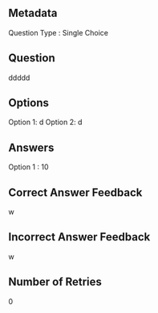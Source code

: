 ## Metadata
Question Type : Single Choice

## Question
ddddd

## Options
Option 1: d
Option 2: d

## Answers
Option 1 : 10

## Correct Answer Feedback
w

## Incorrect Answer Feedback
w

## Number of Retries
0

